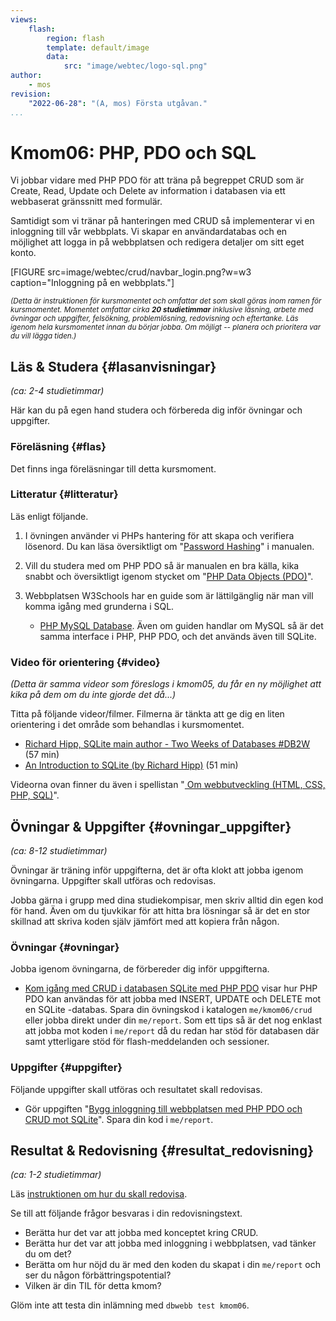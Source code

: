 ```yaml
---
views:
    flash:
        region: flash
        template: default/image
        data:
            src: "image/webtec/logo-sql.png"
author:
    - mos
revision:
    "2022-06-28": "(A, mos) Första utgåvan."
...
```

Kmom06: PHP, PDO och SQL
==================================

Vi jobbar vidare med PHP PDO för att träna på begreppet CRUD som är Create, Read, Update och Delete av information i databasen via ett webbaserat gränssnitt med formulär.

Samtidigt som vi tränar på hanteringen med CRUD så implementerar vi en inloggning till vår webbplats. Vi skapar en användardatabas och en möjlighet att logga in på webbplatsen och redigera detaljer om sitt eget konto.

[FIGURE src=image/webtec/crud/navbar_login.png?w=w3 caption="Inloggning på en webbplats."]

<!--
[FIGURE src="image/webtec/pdo/insert-filled.png?w=w3" caption="Formuläret är ifyllt med värden."]

[FIGURE src="image/webtec/pdo/search-delete.png?w=w3" caption="Klicka på ett id för att se mer, eller update/delete för att modifiera raden."]
-->


<small><i>(Detta är instruktionen för kursmomentet och omfattar det som skall göras inom ramen för kursmomentet. Momentet omfattar cirka **20 studietimmar** inklusive läsning, arbete med övningar och uppgifter, felsökning, problemlösning, redovisning och eftertanke. Läs igenom hela kursmomentet innan du börjar jobba. Om möjligt -- planera och prioritera var du vill lägga tiden.)</i></small>

<!--stop -->



Läs & Studera  {#lasanvisningar}
---------------------------------

*(ca: 2-4 studietimmar)*

Här kan du på egen hand studera och förbereda dig inför övningar och uppgifter.



### Föreläsning {#flas}

Det finns inga föreläsningar till detta kursmoment.

<!--
Titta på följande föreläsningar. Föreläsningarna kan innehålla tips om läsanvisningar.

* [PHP PDO och databaser](./../forelasning/php-pdo-och-databaser). Vi tittar på PHP PDO som är ett sätt att koppla sig mot olika databaser via PHPs gränssnitt som heter PDO. Vi ser olika sätt att ställa frågor till databasen och hur man hanterar resultatet.

* Dela upp PHP PDO i två föreläsningar, en kortare som kan ligga på kmom05 och en som kan ligga på 06.
* [Databasdriven webbplats med CRUD](./../forelasning/webbplats-med-crud).
* Eventuellt en extra föreläsning om säkerhet och prestanda i PHP
* Eventuellt föreläsning om vilka tekniker som används när man gör webbutveckling rent generellt
-->



### Litteratur  {#litteratur}

Läs enligt följande.

1. I övningen använder vi PHPs hantering för att skapa och verifiera lösenord. Du kan läsa översiktligt om "[Password Hashing](https://www.php.net/manual/en/book.password.php)" i manualen. 

1. Vill du studera med om PHP PDO så är manualen en bra källa, kika snabbt och översiktligt igenom stycket om "[PHP Data Objects (PDO)](http://php.net/manual/en/intro.pdo.php)".

1. Webbplatsen W3Schools har en guide som är lättilgänglig när man vill komma igång med grunderna i SQL.

    * [PHP MySQL Database](https://www.w3schools.com/php/php_mysql_intro.asp). Även om guiden handlar om MySQL så är det samma interface i PHP, PHP PDO, och det används även till SQLite.



### Video för orientering {#video}

_(Detta är samma videor som föreslogs i kmom05, du får en ny möjlighet att kika på dem om du inte gjorde det då...)_

Titta på följande videor/filmer. Filmerna är tänkta att ge dig en liten orientering i det område som behandlas i kursmomentet.

* [Richard Hipp, SQLite main author - Two Weeks of Databases #DB2W](https://www.youtube.com/watch?v=2eaQzahCeh4) (57 min)
* [An Introduction to SQLite (by Richard Hipp)](https://www.youtube.com/watch?v=giAMt8Tj-84) (51 min)

Videorna ovan finner du även i spellistan "[ Om webbutveckling (HTML, CSS, PHP, SQL)](https://www.youtube.com/playlist?list=PLKtP9l5q3ce-Qp6DTS_2s6q-Br66ufoWc)".



Övningar & Uppgifter  {#ovningar_uppgifter}
-------------------------------------------

*(ca: 8-12 studietimmar)*

Övningar är träning inför uppgifterna, det är ofta klokt att jobba igenom övningarna. Uppgifter skall utföras och redovisas.

Jobba gärna i grupp med dina studiekompisar, men skriv alltid din egen kod för hand. Även om du tjuvkikar för att hitta bra lösningar så är det en stor skillnad att skriva koden själv jämfört med att kopiera från någon.



### Övningar {#ovningar}

Jobba igenom övningarna, de förbereder dig inför uppgifterna.

* [Kom igång med CRUD i databasen SQLite med PHP PDO](kunskap/kom-igang-med-crud-i-databasen-sqlite-med-php-pdo) visar hur PHP PDO kan användas för att jobba med INSERT, UPDATE och DELETE mot en SQLite -databas. Spara din övningskod i katalogen `me/kmom06/crud` eller jobba direkt under din `me/report`. Som ett tips så är det nog enklast att jobba mot koden i `me/report` då du redan har stöd för databasen där samt ytterligare stöd för flash-meddelanden och sessioner.



### Uppgifter {#uppgifter}

Följande uppgifter skall utföras och resultatet skall redovisas.

* Gör uppgiften "[Bygg inloggning till webbplatsen med PHP PDO och CRUD mot SQLite](uppgift/bygg-inloggning-till-webbplatsen-med-php-pdo-och-crud-mot-sqlite)". Spara din kod i `me/report`.

<!--
* Bestäm sidor som måste finnas, bra för validering och rättning.
* Tydlig att inloggning skall vara i den befintliga wbbplatsen layout.
-->

Resultat & Redovisning  {#resultat_redovisning}
-----------------------------------------------

*(ca: 1-2 studietimmar)*

Läs [instruktionen om hur du skall redovisa](./../redovisa).

Se till att följande frågor besvaras i din redovisningstext.

* Berätta hur det var att jobba med konceptet kring CRUD.
* Berätta hur det var att jobba med inloggning i webbplatsen, vad tänker du om det?
* Berätta om hur nöjd du är med den koden du skapat i din `me/report` och ser du någon förbättringspotential?
* Vilken är din TIL för detta kmom?

Glöm inte att testa din inlämning med `dbwebb test kmom06`.
